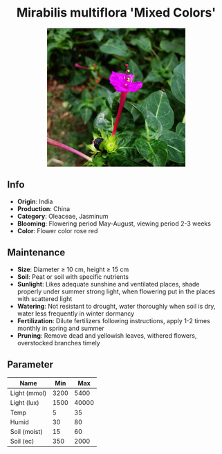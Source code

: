 <h1 align='center'>Mirabilis multiflora 'Mixed Colors'</h1>
<p align="center">
    <img 
        align='center'
        width='320'
        src="../images/mirabilis multiflora mixed colors.png" 
        alt='Mirabilis multiflora 'Mixed Colors'' />
</p>

## Info

 - **Origin**: India
 - **Production**: China
 - **Category**: Oleaceae, Jasminum
 - **Blooming**: Flowering period May-August, viewing period 2-3 weeks
 - **Color**: Flower color rose red

## Maintenance

 - **Size**: Diameter ≥ 10 cm, height ≥ 15 cm
 - **Soil**: Peat or soil with specific nutrients
 - **Sunlight**: Likes adequate sunshine and ventilated places, shade properly under summer strong light, when flowering put in the places with scattered light
 - **Watering**: Not resistant to drought, water thoroughly when soil is dry, water less frequently in winter dormancy
 - **Fertilization**: Dilute fertilizers following instructions, apply 1-2 times monthly in spring and summer
 - **Pruning**: Remove dead and yellowish leaves, withered flowers, overstocked branches timely

## Parameter

| Name         | Min  | Max   |
|--------------|------|-------|
| Light (mmol) | 3200 | 5400  |
| Light (lux)  | 1500 | 40000 |
| Temp         | 5    | 35    |
| Humid        | 30   | 80    |
| Soil (moist) | 15   | 60    |
| Soil (ec)    | 350  | 2000  |